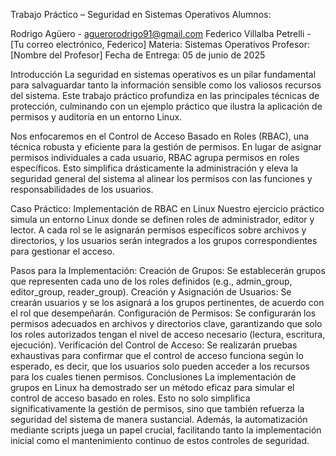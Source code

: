 Trabajo Práctico – Seguridad en Sistemas Operativos
Alumnos:

Rodrigo Agüero - aguerorodrigo91@gmail.com
Federico Villalba Petrelli - [Tu correo electrónico, Federico]
Materia: Sistemas Operativos
Profesor: [Nombre del Profesor]
Fecha de Entrega: 05 de junio de 2025

Introducción
La seguridad en sistemas operativos es un pilar fundamental para salvaguardar tanto la información sensible como los valiosos recursos del sistema. Este trabajo práctico profundiza en las principales técnicas de protección, culminando con un ejemplo práctico que ilustra la aplicación de permisos y auditoría en un entorno Linux.

Nos enfocaremos en el Control de Acceso Basado en Roles (RBAC), una técnica robusta y eficiente para la gestión de permisos. En lugar de asignar permisos individuales a cada usuario, RBAC agrupa permisos en roles específicos. Esto simplifica drásticamente la administración y eleva la seguridad general del sistema al alinear los permisos con las funciones y responsabilidades de los usuarios.

Caso Práctico: Implementación de RBAC en Linux
Nuestro ejercicio práctico simula un entorno Linux donde se definen roles de administrador, editor y lector. A cada rol se le asignarán permisos específicos sobre archivos y directorios, y los usuarios serán integrados a los grupos correspondientes para gestionar el acceso.

Pasos para la Implementación:
Creación de Grupos: Se establecerán grupos que representen cada uno de los roles definidos (e.g., admin_group, editor_group, reader_group).
Creación y Asignación de Usuarios: Se crearán usuarios y se los asignará a los grupos pertinentes, de acuerdo con el rol que desempeñarán.
Configuración de Permisos: Se configurarán los permisos adecuados en archivos y directorios clave, garantizando que solo los roles autorizados tengan el nivel de acceso necesario (lectura, escritura, ejecución).
Verificación del Control de Acceso: Se realizarán pruebas exhaustivas para confirmar que el control de acceso funciona según lo esperado, es decir, que los usuarios solo pueden acceder a los recursos para los cuales tienen permisos.
Conclusiones
La implementación de grupos en Linux ha demostrado ser un método eficaz para simular el control de acceso basado en roles. Esto no solo simplifica significativamente la gestión de permisos, sino que también refuerza la seguridad del sistema de manera sustancial. Además, la automatización mediante scripts juega un papel crucial, facilitando tanto la implementación inicial como el mantenimiento continuo de estos controles de seguridad.

